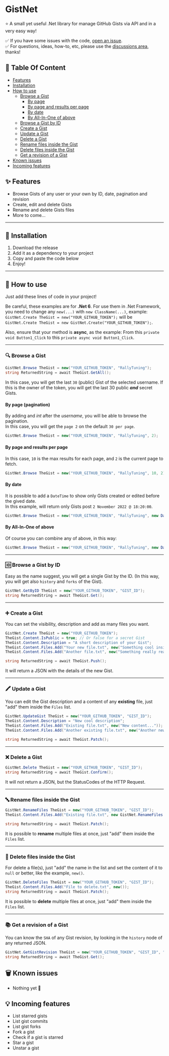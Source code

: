 # GistNet
⭐ A small yet useful .Net library for manage GitHub Gists via API and in a very easy way!

✅ If you have some issues with the code, [open an issue](https://github.com/RallyTuning/GistNet/issues).\
✅ For questions, ideas, how-to, etc, please use the [discussions area](https://github.com/RallyTuning/GistNet/discussions), thanks!

## 🧭 Table Of Content
  - [Features](#-features)
  - [Installation](#-installation)
  - [How to use](#-how-to-use)
    - [Browse a Gist](#-browse-a-gist)
      - [By page](#by-page-pagination)
      - [By page and results per page](#by-page-and-results-per-page)
      - [By date](#by-date)
      - [By All-In-One of above](#by-all-in-one-of-above)
    - [Browse a Gist by ID](#-browse-a-gist-by-id)
    - [Create a Gist](#-create-a-gist)
    - [Update a Gist](#-update-a-gist)
    - [Delete a Gist](#-delete-a-gist)
    - [Rename files inside the Gist](#-rename-files-inside-the-gist)
    - [Delete files inside the Gist](#-delete-files-inside-the-gist)
    - [Get a revision of a Gist](#-get-a-revision-of-a-gist)
  - [Known issues](#-known-issues)
  - [Incoming features](#-incoming-features)

## ✨ Features
- Browse Gists of any user or your own by ID, date, pagination and revision
- Create, edit and delete Gists
- Rename and delete Gists files
- More to come...

---
## 🔌 Installation
1. Download the release
2. Add it as a dependency to your project
3. Copy and paste the code below
4. Enjoy!

---
## 📐 How to use
Just add these lines of code in your project!

Be careful, these examples are for **.Net 6**. For use them in .Net Framework, you need to change any `new(...)` with `new ClassName(...)`, example:\
`GistNet.Create TheGist = new("YOUR_GITHUB_TOKEN");` will be `GistNet.Create TheGist = new GistNet.Create("YOUR_GITHUB_TOKEN");`.

Also, ensure that your method is **async**, as the example: From this `private void Button1_Click` to this `private async void Button1_Click`.

---
### 🔍 Browse a Gist
```c#
GistNet.Browse TheGist = new("YOUR_GITHUB_TOKEN", "RallyTuning");
string ReturnedString = await TheGist.GetAll();
```
In this case, you will get the last `30` (public) Gist of the selected username. If this is the owner of the token, you will get the last 30 public ***and*** secret Gists.

#### By page (pagination)
By adding and *int* after the *username*, you will be able to browse the pagination.\
In this case, you will get the `page 2` on the default `30 per page`.
```c#
GistNet.Browse TheGist = new("YOUR_GITHUB_TOKEN", "RallyTuning", 2);
```

#### By page and results per page
In this case, `10` is the max results for each page, and `2` is the current page to fetch.
```c#
GistNet.Browse TheGist = new("YOUR_GITHUB_TOKEN", "RallyTuning", 10, 2);
```

#### By date
It is possible to add a `DateTime` to show only Gists created or edited before the gived date.\
In this example, will return only Gists post `2 November 2022 @ 18:20:00`.
```c#
GistNet.Browse TheGist = new("YOUR_GITHUB_TOKEN", "RallyTuning", new DateTime(2022, 11, 2, 18, 20, 0));
```

#### By All-In-One of above
Of course you can combine any of above, in this way:
```c#
GistNet.Browse TheGist = new("YOUR_GITHUB_TOKEN", "RallyTuning", new DateTime(2022, 11, 2, 18, 20, 0), 10, 2);
```

---
### 🆔 Browse a Gist by ID
Easy as the name suggest, you will get a single Gist by the ID. (In this way, you will get also `history` and `forks` of the Gist).
```c#
GistNet.GetByID TheGist = new("YOUR_GITHUB_TOKEN", "GIST_ID");
string ReturnedString = await TheGist.Get();
```

---
### ➕ Create a Gist
You can set the visibility, description and add as many files you want.
```c#
GistNet.Create TheGist = new("YOUR_GITHUB_TOKEN");
TheGist.Content.IsPublic = true; // Or false for a secret Gist
TheGist.Content.Description = "A short description of your Gist";
TheGist.Content.Files.Add("Your new file.txt", new("Something cool inside the file"));
TheGist.Content.Files.Add("Another file.txt", new("Something really really cool"));

string ReturnedString = await TheGist.Push();
```
It will return a JSON with the details of the new Gist.

---
### 🖍 Update a Gist
You can edit the Gist description and a content of any **existing** file, just "add" them inside the `Files` list.
```c#
GistNet.UpdateGist TheGist = new("YOUR_GITHUB_TOKEN", "GIST_ID");
TheGist.Content.Description = "New cool description";
TheGist.Content.Files.Add("Existing file.txt", new("New content..."));
TheGist.Content.Files.Add("Another existing file.txt", new("Another new content of the file..."));

string ReturnedString = await TheGist.Patch();
```

---
### ❌ Delete a Gist
```c#
GistNet.Delete TheGist = new("YOUR_GITHUB_TOKEN", "GIST_ID");
string ReturnedString = await TheGist.Confirm();
```
It will not return a JSON, but the StatusCodes of the HTTP Request.

---
### 🔤 Rename files inside the Gist

```c#
GistNet.RenameFiles TheGist = new("YOUR_GITHUB_TOKEN", "GIST_ID");
TheGist.Content.Files.Add("Existing file.txt", new GistNet.RenameFiles.Details.FileContent("New name.txt"));

string ReturnedString = await TheGist.Patch();
```
It is possible to **rename** multiple files at once, just "add" them inside the `Files` list.

---
### 📎 Delete files inside the Gist
For delete a file(s), just "add" the name in the list and set the content of it to `null` or better, like the example, `new()`.

```c#
GistNet.DeleteFiles TheGist = new("YOUR_GITHUB_TOKEN", "GIST_ID");
TheGist.Content.Files.Add("File to delete.txt", new());
string ReturnedString = await TheGist.Patch();
```
It is possible to **delete** multiple files at once, just "add" them inside the `Files` list.

---
### 📚 Get a revision of a Gist
You can know the `SHA` of any Gist revision, by looking in the `history` node of any returned JSON.
```c#
GistNet.GetGistRevision TheGist = new("YOUR_GITHUB_TOKEN", "GIST_ID", "SHA_OF_THE_REVISION");
string ReturnedString = await TheGist.Get();
```


## 🗑 Known issues

- Nothing yet 🥳


## 💡 Incoming features

- List starred gists
- List gist commits
- List gist forks
- Fork a gist
- Check if a gist is starred
- Star a gist
- Unstar a gist
